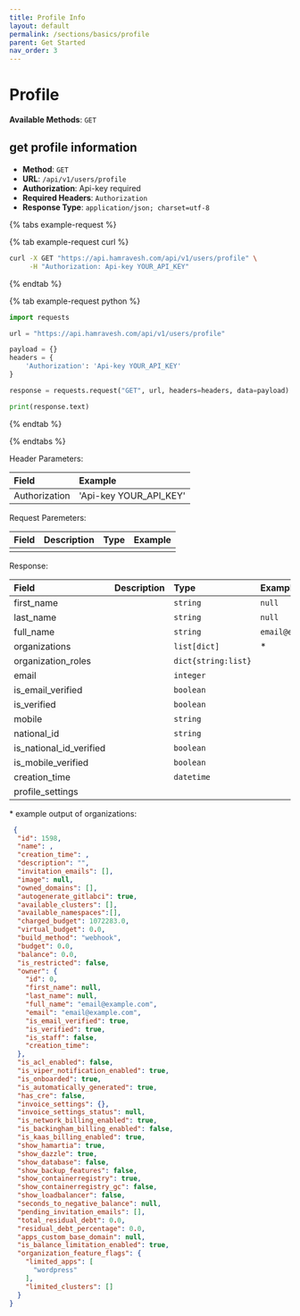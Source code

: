 ```yaml
---
title: Profile Info
layout: default
permalink: /sections/basics/profile
parent: Get Started
nav_order: 3
---
```

# Profile

**Available Methods**: `GET`

## get profile information

- **Method**: `GET`
- **URL**: `/api/v1/users/profile`
- **Authorization**: Api-key required
- **Required Headers**: `Authorization`
- **Response Type**: `application/json; charset=utf-8`

{% tabs example-request %}

{% tab example-request curl %}
```bash
curl -X GET "https://api.hamravesh.com/api/v1/users/profile" \
     -H "Authorization: Api-key YOUR_API_KEY"
```
{% endtab %}

{% tab example-request python %}
```python
import requests

url = "https://api.hamravesh.com/api/v1/users/profile"

payload = {}
headers = {
    'Authorization': 'Api-key YOUR_API_KEY'
}

response = requests.request("GET", url, headers=headers, data=payload)

print(response.text)
```
{% endtab %}

{% endtabs %}

Header Parameters:

| Field      | Example      |
|:-----------|:--------------------|
|Authorization|'Api-key YOUR_API_KEY'|

Request Paremeters:

| Field      | Description | Type                | Example      |
|:-----------|:------------|:--------------------|:--------------------|
|||||

Response:

| Field      | Description | Type                | Example Output      |
|:-----------|:------------|:--------------------|:--------------------|
| first_name |             | `string`            | `null`              |
| last_name  |             | `string`            | `null`              |
| full_name  |             | `string`            | `email@example.com` |
| organizations  |             | `list[dict]`        | *                   |
|organization_roles|| `dict{string:list}` ||
|email|| `integer`           ||
|is_email_verified|| `boolean`           ||
|is_verified|| `boolean`           ||
|mobile|| `string`            ||
|national_id|| `string`            ||
|is_national_id_verified|| `boolean`           ||
|is_mobile_verified|| `boolean`           ||
|creation_time|| `datetime`           ||
|profile_settings||                     ||

\* example output of organizations:
```json
 {
  "id": 1598,
  "name": ,
  "creation_time": ,
  "description": "",
  "invitation_emails": [],
  "image": null,
  "owned_domains": [],
  "autogenerate_gitlabci": true,
  "available_clusters": [],
  "available_namespaces":[],
  "charged_budget": 1072283.0,
  "virtual_budget": 0.0,
  "build_method": "webhook",
  "budget": 0.0,
  "balance": 0.0,
  "is_restricted": false,
  "owner": {
    "id": 0,
    "first_name": null,
    "last_name": null,
    "full_name": "email@example.com",
    "email": "email@example.com",
    "is_email_verified": true,
    "is_verified": true,
    "is_staff": false,
    "creation_time":
  },
  "is_acl_enabled": false,
  "is_viper_notification_enabled": true,
  "is_onboarded": true,
  "is_automatically_generated": true,
  "has_cre": false,
  "invoice_settings": {},
  "invoice_settings_status": null,
  "is_network_billing_enabled": true,
  "is_backingham_billing_enabled": false,
  "is_kaas_billing_enabled": true,
  "show_hamartia": true,
  "show_dazzle": true,
  "show_database": false,
  "show_backup_features": false,
  "show_containerregistry": true,
  "show_containerregistry_gc": false,
  "show_loadbalancer": false,
  "seconds_to_negative_balance": null,
  "pending_invitation_emails": [],
  "total_residual_debt": 0.0,
  "residual_debt_percentage": 0.0,
  "apps_custom_base_domain": null,
  "is_balance_limitation_enabled": true,
  "organization_feature_flags": {
    "limited_apps": [
      "wordpress"
    ],
    "limited_clusters": []
  }
}
```


